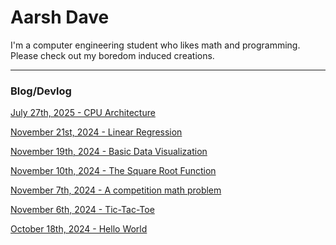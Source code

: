 # Aarsh Dave

I'm a computer engineering student who likes math and programming.  
Please check out my boredom induced creations.  

---
### Blog/Devlog

[July 27th, 2025 - CPU Architecture](https://github.com/a4rsh/8-bit-cpu)

[November 21st, 2024 - Linear Regression](posts/11-21-2024.md)

[November 19th, 2024 - Basic Data Visualization](posts/11-19-2024.md)

[November 10th, 2024 - The Square Root Function](posts/11-10-2024.md)

[November 7th, 2024 - A competition math problem](posts/11-07-2024.md)  

[November 6th, 2024 - Tic-Tac-Toe](posts/11-06-2024.md)  

[October 18th, 2024 - Hello World](posts/10-18-2024.md)  

